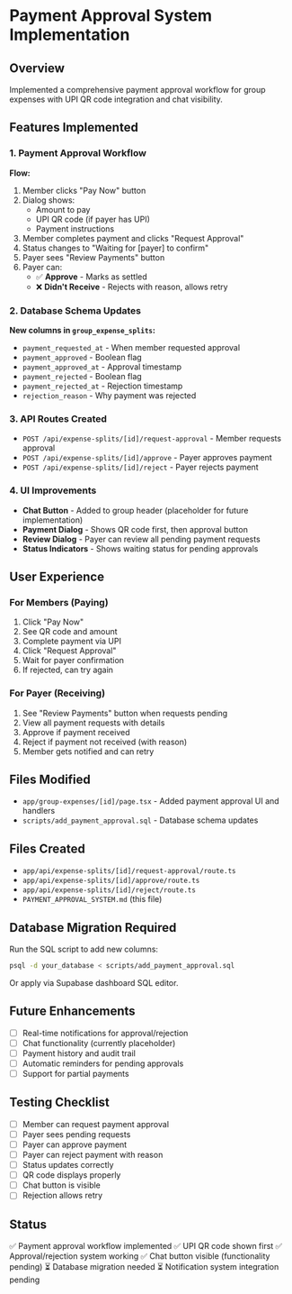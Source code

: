 # Payment Approval System Implementation

## Overview
Implemented a comprehensive payment approval workflow for group expenses with UPI QR code integration and chat visibility.

## Features Implemented

### 1. Payment Approval Workflow
**Flow:**
1. Member clicks "Pay Now" button
2. Dialog shows:
   - Amount to pay
   - UPI QR code (if payer has UPI)
   - Payment instructions
3. Member completes payment and clicks "Request Approval"
4. Status changes to "Waiting for [payer] to confirm"
5. Payer sees "Review Payments" button
6. Payer can:
   - ✅ **Approve** - Marks as settled
   - ❌ **Didn't Receive** - Rejects with reason, allows retry

### 2. Database Schema Updates
**New columns in `group_expense_splits`:**
- `payment_requested_at` - When member requested approval
- `payment_approved` - Boolean flag
- `payment_approved_at` - Approval timestamp
- `payment_rejected` - Boolean flag
- `payment_rejected_at` - Rejection timestamp
- `rejection_reason` - Why payment was rejected

### 3. API Routes Created
- `POST /api/expense-splits/[id]/request-approval` - Member requests approval
- `POST /api/expense-splits/[id]/approve` - Payer approves payment
- `POST /api/expense-splits/[id]/reject` - Payer rejects payment

### 4. UI Improvements
- **Chat Button** - Added to group header (placeholder for future implementation)
- **Payment Dialog** - Shows QR code first, then approval button
- **Review Dialog** - Payer can review all pending payment requests
- **Status Indicators** - Shows waiting status for pending approvals

## User Experience

### For Members (Paying)
1. Click "Pay Now"
2. See QR code and amount
3. Complete payment via UPI
4. Click "Request Approval"
5. Wait for payer confirmation
6. If rejected, can try again

### For Payer (Receiving)
1. See "Review Payments" button when requests pending
2. View all payment requests with details
3. Approve if payment received
4. Reject if payment not received (with reason)
5. Member gets notified and can retry

## Files Modified
- `app/group-expenses/[id]/page.tsx` - Added payment approval UI and handlers
- `scripts/add_payment_approval.sql` - Database schema updates

## Files Created
- `app/api/expense-splits/[id]/request-approval/route.ts`
- `app/api/expense-splits/[id]/approve/route.ts`
- `app/api/expense-splits/[id]/reject/route.ts`
- `PAYMENT_APPROVAL_SYSTEM.md` (this file)

## Database Migration Required
Run the SQL script to add new columns:
```bash
psql -d your_database < scripts/add_payment_approval.sql
```

Or apply via Supabase dashboard SQL editor.

## Future Enhancements
- [ ] Real-time notifications for approval/rejection
- [ ] Chat functionality (currently placeholder)
- [ ] Payment history and audit trail
- [ ] Automatic reminders for pending approvals
- [ ] Support for partial payments

## Testing Checklist
- [ ] Member can request payment approval
- [ ] Payer sees pending requests
- [ ] Payer can approve payment
- [ ] Payer can reject payment with reason
- [ ] Status updates correctly
- [ ] QR code displays properly
- [ ] Chat button is visible
- [ ] Rejection allows retry

## Status
✅ Payment approval workflow implemented
✅ UPI QR code shown first
✅ Approval/rejection system working
✅ Chat button visible (functionality pending)
⏳ Database migration needed
⏳ Notification system integration pending
